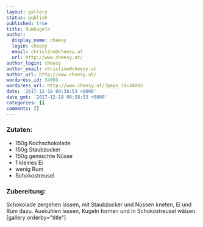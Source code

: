 ```yaml
---
layout: gallery
status: publish
published: true
title: Rumkugeln
author:
  display_name: cheesy
  login: cheesy
  email: christine@cheesy.at
  url: http://www.cheesy.at/
author_login: cheesy
author_email: christine@cheesy.at
author_url: http://www.cheesy.at/
wordpress_id: 34003
wordpress_url: http://www.cheesy.at/?page_id=34003
date: '2017-12-18 09:38:53 +0000'
date_gmt: '2017-12-18 08:38:53 +0000'
categories: []
comments: []
---
```

### Zutaten:
* 150g Kochschokolade
* 150g Staubzucker
* 150g gemischte Nüsse
* 1 kleines Ei
* wenig Rum
* Schokostreusel
### Zubereitung:
Schokolade zergehen lassen, mit Staubzucker und Nüssen kneten, Ei und Rum dazu. Auskühlen lassen, Kugeln formen und in Schokostreusel wälzen.
[gallery orderby="title"]
